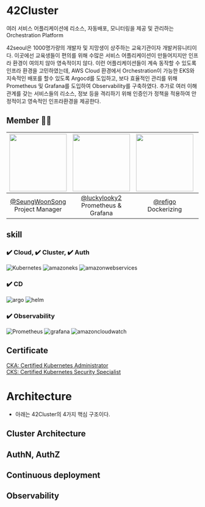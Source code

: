 # 42Cluster 
여러 서비스 어플리케이션에 리소스, 자동배포, 모니터링을 제공 및 관리하는 Orchestration Platform

42seoul은 1000명가량의 개발자 및 지망생이 상주하는 교육기관이자 개발커뮤니티이다. 이곳에선 교육생들이 편의를 위해 수많은 서비스 어플리케이션이 만들어지지만 인프라 환경이 여의치 않아 영속적이지 않다.
이런 어플리케이션들이 계속 동작할 수 있도록 인프라 환경을 고민하였는데, AWS Cloud 환경에서 Orchestration이 가능한 EKS와 지속적인 배포를 할수 있도록 Argocd를 도입하고, 
보다 효율적인 관리를 위해 Prometheus 및 Grafana를 도입하여 Observability를 구축하였다. 추가로 여러 이해관계를 갖는 서비스들의 리소스, 정보 등을 격리하기 위해 인증인가 정책을 적용하여 안정적이고 영속적인 인프라환경을 제공한다.


## Member 🧑‍💻
|<img src="https://avatars.githubusercontent.com/u/38645951?v=4" width="150" height="150"/>|<img src="https://avatars.githubusercontent.com/u/85822311?v=4" width="150" height="150"/>|<img src="https://avatars.githubusercontent.com/u/64242999?v=4" width="150" height="150"/>|<img src="https://avatars.githubusercontent.com/u/54902347?v=4" width="150" height="150"/>|<img src="https://avatars.githubusercontent.com/u/47941251?v=4" width="150" height="150"/>|
|:-:|:-:|:-:|:-:|:-:|
|[@SeungWoonSong](https://github.com/SeungWoonSong) <br>Project Manager|[@luckylooky2](https://github.com/luckylooky2) <br> Prometheus & Grafana|[@refigo](https://github.com/refigo) <br> Dockerizing|[@Han-Joon-Hyeok](https://github.com/Han-Joon-Hyeok) <br> Argocd & Helm|[@seongtaekkim](https://github.com/seongtaekkim) <br> Architecture, PL|


## skill
### ✔️ Cloud, ✔️ Cluster, ✔️ Auth
![Kubernetes](https://img.shields.io/badge/kubernetes-%23326ce5.svg?style=for-the-badge&logo=kubernetes&logoColor=white)
![amazoneks](https://img.shields.io/badge/EKS-FF9900?style=for-the-badge&logo=amazoneks&logoColor=white)
![amazonwebservices](https://img.shields.io/badge/AWS-232F3E?style=for-the-badge&logo=amazonwebservices&logoColor=white)

### ✔️ CD
![argo](https://img.shields.io/badge/ARGOCD-EF7B4D?style=for-the-badge&logo=argo&logoColor=white)
![helm](https://img.shields.io/badge/helm-0F1689?style=for-the-badge&logo=helm&logoColor=white)

### ✔️ Observability
![Prometheus](https://img.shields.io/badge/Prometheus-E6522C?style=for-the-badge&logo=Prometheus&logoColor=white)
![grafana](https://img.shields.io/badge/grafana-F46800?style=for-the-badge&logo=grafana&logoColor=white)
![amazoncloudwatch](https://img.shields.io/badge/CLOWDWATCH-FF4F8B?style=for-the-badge&logo=amazoncloudwatch&logoColor=white)


## Certificate
[CKA: Certified Kubernetes Administrator](https://www.credly.com/badges/75f22f09-5dde-46f9-9d11-5cfe11a99394/linked_in_profile)<br>
[CKS: Certified Kubernetes Security Specialist](https://www.credly.com/badges/60d5635b-19dc-4299-b218-5aa7a5ac8a02)



# Architecture
- 아래는 42Cluster의 4가지 핵심 구조이다.

## Cluster Architecture


## AuthN, AuthZ


## Continuous deployment


## Observability
